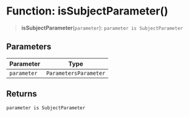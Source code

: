 # Function: isSubjectParameter()

> **isSubjectParameter**(`parameter`): `parameter is SubjectParameter`

## Parameters

| Parameter | Type |
| ------ | ------ |
| `parameter` | `ParametersParameter` |

## Returns

`parameter is SubjectParameter`
